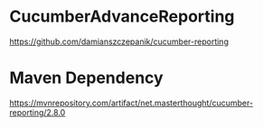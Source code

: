 # CucumberAdvanceReporting
https://github.com/damianszczepanik/cucumber-reporting

# Maven Dependency
https://mvnrepository.com/artifact/net.masterthought/cucumber-reporting/2.8.0

